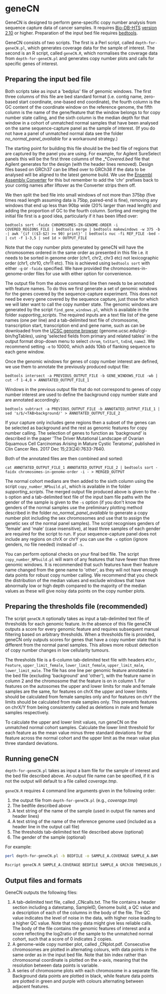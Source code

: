 
# geneCN

GeneCN is designed to perform gene-specific copy number analysis from sequence capture data of cancer samples.  It requires [Bio-DB-HTS][] [version 2.10][BDHv210] or higher. Preparation of the input bed file requires [bedtools].

[Bio-DB-HTS]: https://github.com/Ensembl/Bio-DB-HTS
[BDHv210]:    https://github.com/Ensembl/Bio-DB-HTS/releases/tag/2.10
[bedtools]:   http://bedtools.readthedocs.io/en/latest/index.html

GeneCN consists of two scripts. The first is a Perl script, called `depth-for-geneCN.pl`, which generates coverage data for the sample of interest. The second is an R script, called `geneCN.R`, which normalises the coverage data from `depth-for-geneCN.pl` and generates copy number plots and calls for specific genes of interest.

## Preparing the input bed file

Both scripts take as input a 'bedplus' file of genomic windows. The first three columns of this file are bed standard format (i.e. contig name, zero-based start coordinate, one-based end coordinate), the fourth column is the GC content of the coordinate window on the reference genome, the fifth column is the name of the gene/feature that the window belongs to for copy number state calling, and the sixth column is the median depth for that window in a cohort of unmatched normal samples that have been analysed on the same sequence-capture panel as the sample of interest. (If you do not have a panel of unmatched normal data see the folder _no_normal_panel_available_ for a workaround strategy.) 

The starting point for building this file should be the bed file of regions that are captured by the panel you are using. For example, for Agilent SureSelect panels this will be the first three columns of the _*_Covered.bed_ file that Agilent generates for the design (with the header lines removed). Design files based on GRCh37 can be lifted over to GRCh38 if the data to be analysed will be aligned to the latest genome build. We use the [Ensembl Assembly Converter][] for this but remember to add the 'chr' prefixes back to your contig names after liftover as the Converter strips them off. 

[Ensembl Assembly Converter]: http://www.ensembl.org/Homo_sapiens/Tools/AssemblyConverter

We then split the bed file into small windows of not more than 375bp (five times read length assuming data is 75bp, paired-end is fine), removing any windows that end up less than 90bp wide (20% larger than read length) and adding the proportion of GC to the fourth column. Sorting and merging the initial file first is a good idea, particularly if it has been lifted over:

    bedtools sort -faidx CHROMOSOMES-IN-GENOME-ORDER -i COVERED_REGIONS_FILE | bedtools merge | bedtools makewindows -w 375 -b -| awk '{if (($3-$2) >= 90) print}' | bedtools nuc -fi REF_FILE -bed - | cut -f 1-3,5 | sed 1d > OUTPUT_FILE

Note that the copy number plots generated by geneCN will have the chromosomes ordered in the same order as presented in this file i.e. it needs to be sorted in genome order (chr1, chr2, chr3 etc) not lexicographic order (chr1, chr10, chr11 etc). This is achieved using `bedtools sort` with either `-g` or `-faidx` specified. We have provided the chromosomes-in-genome-order files for use with either option for convenience.

The output file from the above command line then needs to be annotated with feature names. To do this we first generate a set of genomic windows for the genes covered by the sequence-capture experiment. This does not need be every gene covered by the sequence capture, just those for which we will later want to call the copy number state. The genomic windows are generated by the script `find_gene_windows.pl`, which is available in the folder _supporting_scripts_. The required inputs are a text file list of the gene names (one per line) and a tab-delimited text file of chromosome, transcription start, transcription end and gene name, such as can be downloaded from the [UCSC genome browser][] (genome.ucsc.edu/cgi-bin/hgTables), using 'selected fields from primary and related tables' in the output format drop-down menu to select `chrom`, `txStart`, `txEnd`, `name2`. We recommend setting `-e` to 10000, which adds 10kb of flanking sequence to each gene window.

[UCSC genome browser]: http://genome.ucsc.edu/cgi-bin/hgTables

Once the genomic windows for genes of copy number interest are defined, we use them to annotate the previously produced output file:

    bedtools intersect -a PREVIOUS_OUTPUT_FILE -b GENE_WINDOWS_FILE -wb | cut -f 1-4,8 > ANNOTATED_OUTPUT_FILE_1

Windows in the previous output file that do not correspond to genes of copy number interest are used to define the background copy number state and are annotated accordingly:

    bedtools subtract -a PREVIOUS_OUTPUT_FILE -b ANNOTATED_OUTPUT_FILE_1 | sed 's/$/<TAB>background/' > ANNOTATED_OUTPUT_FILE_2

If your capture only includes gene regions then a subset of the genes can be selected as background and the rest as genomic features for copy number calling. The selection of genes to function as 'background' is described in the paper 'The Driver Mutational Landscape of Ovarian Squamous Cell Carcinomas Arising in Mature Cystic Teratoma', published in Clin Cancer Res. 2017 Dec 15;23(24):7633-7640. 

Both of the annotated files are then combined and sorted:

    cat ANNOTATED_OUTPUT_FILE_1 ANNOTATED_OUTPUT_FILE_2 | bedtools sort -faidx chromosomes-in-genome-order -i - > MERGED_OUTPUT

The normal cohort medians are then added to the sixth column using the script `copy_number_NPbuild.pl`, which is available in the folder _supporting_scripts_. The merged output file produced above is given to the `-b` option and a tab-delimited text file of the input bam file paths with the gender of the sample is given to the `-s` option (if you don't know the genders of the normal samples use the preliminary plotting method described in the folder _no_normal_panel_available_ to generate a copy number plot including the sex chromosomes and use that to assign the genetic sex of the normal panel samples). The script recognises genders of 'female' and 'male' (case insensitive), at least three samples of each gender are required for the script to run. If your sequence-capture panel does not include any regions on chrX or chrY you can use the `-x` option (ignore genders, no file needed) instead of `-s`.

You can perform optional checks on your final bed file. The script `copy_number_NPbuild.pl` will warn of any features that have fewer than three genomic windows. It is recommended that such features have their feature name changed from the gene name to 'other', as they will not have enough data points for robust copy number calling. We recommend that you check the distribution of the median values and exclude windows that have abnormally low or high depth compared to the majority of the median values as these will give noisy data points on the copy number plots.

## Preparing the thresholds file (recommended)

The script `geneCN.R` optionally takes as input a tab-delimited text file of thresholds for each genomic feature. In the absence of this file geneCN outputs a score for every genomic feature and requires subsequent manual filtering based on arbitrary thresholds. When a thresholds file is provided, geneCN only outputs scores for genes that have a copy number state that is different from the normal panel samples. This allows more robust detection of copy number changes in low cellularity tumours. 

The thresholds file is a 6-column tab-delimited text file with headers `#Chr`, `Feature`, `upper_limit_female`, `lower_limit_female`, `upper_limit_male`, `lower_limit_male`. The file has one line per genomic feature annotated in the bed file (excluding 'background' and 'other'), with the feature name in column 2 and the chromosome that the feature is on in column 1. For features on the autosomes the upper and lower limits for male and female samples are the same, for features on chrX the upper and lower limits should be calculated from female samples only and for features on chrY the limits should be calculated from male samples only. This prevents features on chrX/Y from being consistently called as deletions in male and female samples respectively.

To calculate the upper and lower limit values, run geneCN on the unmatched normal cohort samples. Calculate the lower limit threshold for each feature as the mean value minus three standard deviations for that feature across the normal cohort and the upper limit as the mean value plus three standard deviations.

## Running geneCN

`depth-for-geneCN.pl` takes as input a bam file for the sample of interest and the bed file described above. An output file name can be specified, if it is not the output will default to a file called _coverage.tmp_.

`geneCN.R` requires 4 command line arguments given in the following order:

1. the output file from `depth-for-geneCN.pl` (e.g., _coverage.tmp_)
2. The bedfile described above
3. A text string of the name of the sample (used in output file names and header lines)
4. A text string of the name of the reference genome used (included as a header line in the output call file)
5. The thresholds tab-delimited text file described above (optional)
6. The gender of the sample (optional)

For example:

```sh
perl depth-for-geneCN.pl -b BEDFILE -o SAMPLE_A.COVERAGE SAMPLE_A.BAM

Rscript geneCN.R SAMPLE_A.COVERAGE BEDFILE SAMPLE_A GRCh38 THRESHOLDS_FILE female
```

## Output files and formats

GeneCN outputs the following files:
1. A tab-delimited text file, called <SAMPLEID>_CNcalls.txt. The file contains a header section including a datestamp, SampleID, Genome build, a QC value and a description of each of the columns in the body of the file. The QC value indicates the level of noise in the data, with higher noise leading to a higher QC value. Note that noisy data might give less reliable calls. The body of the file contains the genomic features of interest and a score reflecting the log2ratio of the sample to the unmatched normal cohort, such that a score of 0 indicates 2 copies.
2. A genome-wide copy number plot, called <SAMPLEID>_CNplot.pdf. Consecutive chromosomes are plotted in alternating colours, with data points in the same order as in the input bed file. Note that bin index rather than chromosomal coordinate is plotted on the x-axis, meaning that the resolution between data points is variable.
3. A series of chromosome plots with each chromosome in a separate file. Background data points are plotted in black, while feature data points are plotted in green and purple with colours alternating between adjacent features.

